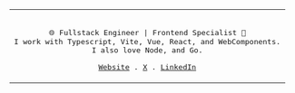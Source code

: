 <div align="center">
  <table>
    <tr>
    <td>
  <p align="center">
    <samp>
      <br/>
      🌐 Fullstack Engineer | Frontend Specialist 💚<br/>
      I work with Typescript, Vite, Vue, React, and WebComponents. <br/> 
      I also love Node, and Go. <br/>
      <br/>
      <a href="https://www.xavhm.foo" target="_blank" rel="noopener noreferer">Website</a> .
      <a href="https://x.com/_xavhm" target="_blank" rel="noopener noreferer">X</a> .
      <a href="https://www.linkedin.com/in/xavhm/" target="_blank" rel="noopener noreferer">LinkedIn</a>
    </samp>
  </p>
  </td>
  </tr>
  </table>
</div>
